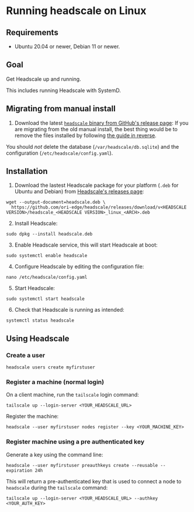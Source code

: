 # Running headscale on Linux

## Requirements

- Ubuntu 20.04 or newer, Debian 11 or newer.

## Goal

Get Headscale up and running.

This includes running Headscale with SystemD.

## Migrating from manual install

1. Download the latest [`headscale` binary from GitHub's release page](https://github.com/ori-edge/headscale/releases):
If you are migrating from the old manual install, the best thing would be to remove
the files installed by following [the guide in reverse](./running-headscale-linux-manual.md).

You should _not_ delete the database (`/var/headscale/db.sqlite`) and the
configuration (`/etc/headscale/config.yaml`).

## Installation

1. Download the lastest Headscale package for your platform (`.deb` for Ubuntu and Debian) from [Headscale's releases page]():

```shell
wget --output-document=headscale.deb \
  https://github.com/ori-edge/headscale/releases/download/v<HEADSCALE VERSION>/headscale_<HEADSCALE VERSION>_linux_<ARCH>.deb
```

2. Install Headscale:

```shell
sudo dpkg --install headscale.deb
```

3. Enable Headscale service, this will start Headscale at boot:

```shell
sudo systemctl enable headscale
```

4. Configure Headscale by editing the configuration file:

```shell
nano /etc/headscale/config.yaml
```

5. Start Headscale:

```shell
sudo systemctl start headscale
```

6. Check that Headscale is running as intended:

```shell
systemctl status headscale
```

## Using Headscale

### Create a user

```shell
headscale users create myfirstuser
```

### Register a machine (normal login)

On a client machine, run the `tailscale` login command:

```shell
tailscale up --login-server <YOUR_HEADSCALE_URL>
```

Register the machine:

```shell
headscale --user myfirstuser nodes register --key <YOUR_MACHINE_KEY>
```

### Register machine using a pre authenticated key

Generate a key using the command line:

```shell
headscale --user myfirstuser preauthkeys create --reusable --expiration 24h
```

This will return a pre-authenticated key that is used to
connect a node to `headscale` during the `tailscale` command:

```shell
tailscale up --login-server <YOUR_HEADSCALE_URL> --authkey <YOUR_AUTH_KEY>
```

